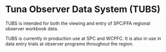 Tuna Observer Data System (TUBS)
=============================

TUBS is intended for both the viewing and entry of SPC/FFA
regional observer workbook data.

TUBS is currently in production use at SPC and WCPFC.  It is also
in use in data entry trials at observer programs throughout the
region.
